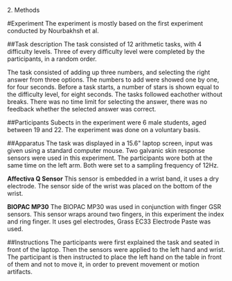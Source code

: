 2\. Methods

#Experiment
The experiment is mostly based on the first experiment conducted by Nourbakhsh et al.

##Task description
The task consisted of 12 arithmetic tasks, with 4 difficulty levels. Three of every difficulty level were completed by the participants, in a random order. 

The task consisted of adding up three numbers, and selecting the right answer from three options. The numbers to add were showed one by one, for four seconds. Before a task starts, a number of stars is shown equal to the difficulty level, for eight seconds. The tasks followed eachother without breaks. There was no time limit for selecting the answer, there was no feedback whether the selected answer was correct.


##Participants
Subects in the experiment were 6 male students, aged between 19 and 22. The experiment was done on a voluntary basis.

##Apparatus
The task was displayed in a 15.6" laptop screen, input was given using a standard computer mouse.
Two galvanic skin response sensors were used in this experiment. The participants wore both at the same time on the left arm. Both were set to a sampling frequency of 12Hz. 

**Affectiva Q Sensor**
This sensor is embedded in a wrist band, it uses a dry electrode. The sensor side of the wrist was placed on the bottom of the wrist.

**BIOPAC MP30**
The BIOPAC MP30 was used in conjunction with finger GSR sensors. This sensor wraps around two fingers, in this experiment the index and ring finger. It uses gel electrodes, Grass EC33 Electrode Paste was used.

##Instructions
The participants were first explained the task and seated in front of the laptop. Then the sensors were applied to the left hand and wrist. The participant is then instructed to place the left hand on the table in front of them and not to move it, in order to prevent movement or motion artifacts.